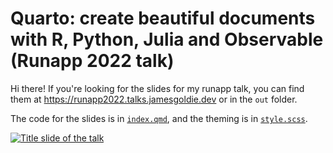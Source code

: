 # Quarto: create beautiful documents with R, Python, Julia and Observable (Runapp 2022 talk)

Hi there! If you're looking for the slides for my runapp talk, you can find them at <https://runapp2022.talks.jamesgoldie.dev> or in the `out` folder.

The code for the slides is in [`index.qmd`](`index.qmd`), and the theming is in [`style.scss`](`style.scss`).

[![Title slide of the talk](https://user-images.githubusercontent.com/6520659/169947948-8397ce3c-ff2d-4c20-9639-cbec4dc5b0f6.png)](https://runapp2022.talks.jamesgoldie.dev)

